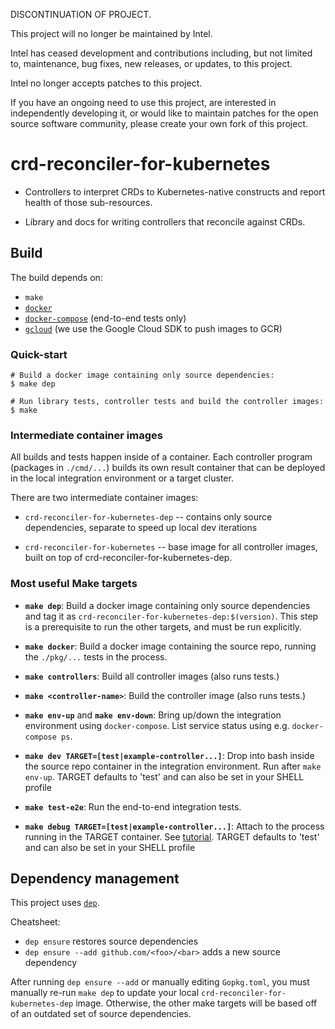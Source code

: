 DISCONTINUATION OF PROJECT.

This project will no longer be maintained by Intel.

Intel has ceased development and contributions including, but not limited to, maintenance, bug fixes, new releases, or updates, to this project. 

Intel no longer accepts patches to this project.

If you have an ongoing need to use this project, are interested in independently developing it, or would like to maintain patches for the open source software community, please create your own fork of this project. 
# crd-reconciler-for-kubernetes

- Controllers to interpret CRDs to Kubernetes-native constructs and
  report health of those sub-resources.

- Library and docs for writing controllers that reconcile against CRDs.

## Build

The build depends on:

* `make`
* [`docker`](https://docs.docker.com/engine/installation)
* [`docker-compose`](https://docs.docker.com/compose/install)
  (end-to-end tests only)
* [`gcloud`](https://cloud.google.com/sdk/docs/#linux)
  (we use the Google Cloud SDK to push images to GCR)

### Quick-start

```shell
# Build a docker image containing only source dependencies:
$ make dep

# Run library tests, controller tests and build the controller images:
$ make
```

### Intermediate container images

All builds and tests happen inside of a container. Each controller program
(packages in `./cmd/...`) builds its own result container that can be
deployed in the local integration environment or a target cluster.

There are two intermediate container images:

- `crd-reconciler-for-kubernetes-dep` -- contains only source dependencies, separate
  to speed up local dev iterations

- `crd-reconciler-for-kubernetes` -- base image for all controller images, built on
  top of crd-reconciler-for-kubernetes-dep.

### Most useful Make targets

- **`make dep`**: Build a docker image containing only source dependencies
  and tag it as `crd-reconciler-for-kubernetes-dep:$(version)`. This step is a
  prerequisite to run the other targets, and must be run explicitly.

- **`make docker`**: Build a docker image containing the source repo, running
  the `./pkg/...` tests in the process.

- **`make controllers`**: Build all controller images (also runs tests.)

- **`make <controller-name>`**: Build the <controller-name> controller image
  (also runs tests.)

- **`make env-up`** and **`make env-down`**: Bring up/down the integration
  environment using `docker-compose`. List service status using e.g.
  `docker-compose ps`.

- **`make dev TARGET=[test|example-controller...]`**: Drop into bash inside the source repo container in the
  integration environment. Run after `make env-up`. TARGET defaults to 'test' and can also be set in your SHELL profile

- **`make test-e2e`**: Run the end-to-end integration tests.

- **`make debug TARGET=[test|example-controller...]`**: Attach to the process running in the TARGET container. See [tutorial](docs/debug.md). TARGET defaults to 'test' and can also be set in your SHELL profile

## Dependency management

This project uses [`dep`](https://github.com/golang/dep).

Cheatsheet:
- `dep ensure` restores source dependencies
- `dep ensure --add github.com/<foo>/<bar>` adds a new source dependency

After running `dep ensure --add` or manually editing `Gopkg.toml`,
you must manually re-run `make dep` to update your local
`crd-reconciler-for-kubernetes-dep` image. Otherwise, the other make targets will
be based off of an outdated set of source dependencies.

